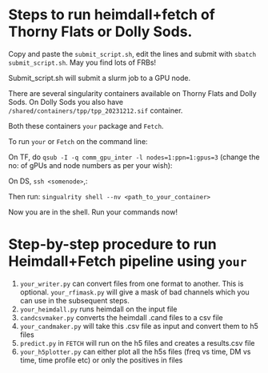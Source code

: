 # Steps to run heimdall+fetch of Thorny Flats or Dolly Sods.

Copy and paste the `submit_script.sh`, edit the lines and submit with `sbatch submit_script.sh`. May you find lots of FRBs! 

Submit_script.sh will submit a slurm job to a GPU node. 

There are several singularity containers available on Thorny Flats and Dolly Sods. On Dolly Sods you also have `/shared/containers/tpp/tpp_20231212.sif` container. 

Both these containers `your` package and `Fetch`.

To run `your` or `Fetch` on the command line:

  On TF, do `qsub -I -q comm_gpu_inter -l nodes=1:ppn=1:gpus=3` (change the no: of gPUs and node numbers as per your wish):

  On DS, `ssh <somenode>`,:

  Then run: `singualrity shell --nv <path_to_your_container>`

  Now you are in the shell. Run your commands now!

# Step-by-step procedure to run Heimdall+Fetch pipeline using `your` 

1. `your_writer.py` can convert files from one format to another. This is optional. `your_rfimask.py` will give a mask of bad channels which you can use in the subsequent steps.
2. `your_heimdall.py` runs heimdall on the input file
3. `candcsvmaker.py` converts the heimdall .cand files to a csv file
4. `your_candmaker.py` will take this .csv file as input and convert them to h5 files
5. `predict.py` in `FETCH` will run on the h5 files and creates a results.csv file
6. `your_h5plotter.py` can either plot all the h5s files (freq vs time, DM vs time, time profile etc)  or only the positives in files
